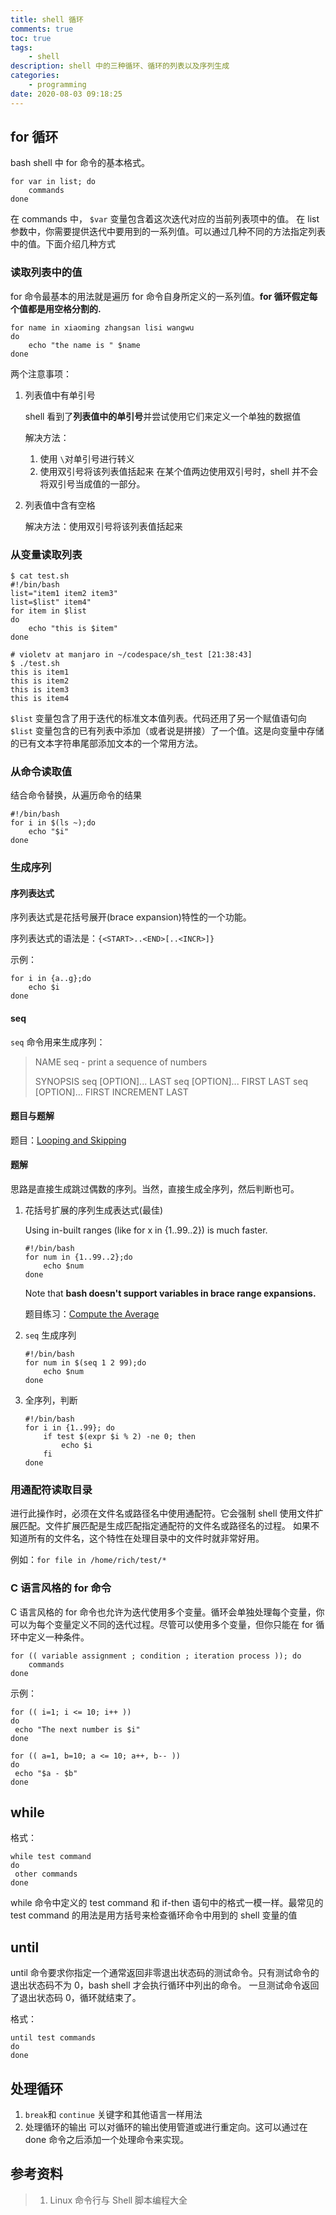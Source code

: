 ```yaml
---
title: shell 循环
comments: true
toc: true
tags:
    - shell
description: shell 中的三种循环、循环的列表以及序列生成
categories:
    - programming
date: 2020-08-03 09:18:25
---
```


## for 循环

bash shell 中 for 命令的基本格式。

```shell
for var in list; do
    commands
done
```

在 commands 中， `$var` 变量包含着这次迭代对应的当前列表项中的值。
在 list 参数中，你需要提供迭代中要用到的一系列值。可以通过几种不同的方法指定列表中的值。下面介绍几种方式

### 读取列表中的值

for 命令最基本的用法就是遍历 for 命令自身所定义的一系列值。**for 循环假定每个值都是用空格分割的.**

```shell
for name in xiaoming zhangsan lisi wangwu
do
    echo "the name is " $name
done
```

两个注意事项：

1. 列表值中有单引号

    shell 看到了**列表值中的单引号**并尝试使用它们来定义一个单独的数据值

    解决方法：

    1. 使用 `\`对单引号进行转义
    2. 使用双引号将该列表值括起来
       在某个值两边使用双引号时，shell 并不会将双引号当成值的一部分。

2. 列表值中含有空格

    解决方法：使用双引号将该列表值括起来

### 从变量读取列表

```shell
$ cat test.sh
#!/bin/bash
list="item1 item2 item3"
list=$list" item4"
for item in $list
do
    echo "this is $item"
done

# violetv at manjaro in ~/codespace/sh_test [21:38:43]
$ ./test.sh
this is item1
this is item2
this is item3
this is item4
```

`$list` 变量包含了用于迭代的标准文本值列表。代码还用了另一个赋值语句向 `$list` 变量包含的已有列表中添加（或者说是拼接）了一个值。这是向变量中存储的已有文本字符串尾部添加文本的一个常用方法。

### 从命令读取值

结合命令替换，从遍历命令的结果

```shell
#!/bin/bash
for i in $(ls ~);do
    echo "$i"
done
```

### 生成序列

#### 序列表达式

序列表达式是花括号展开(brace expansion)特性的一个功能。

序列表达式的语法是：`{<START>..<END>[..<INCR>]}`

示例：

```shell
for i in {a..g};do
    echo $i
done
```

#### seq

`seq` 命令用来生成序列：

> NAME
> seq - print a sequence of numbers
>
> SYNOPSIS
> seq [OPTION]... LAST
> seq [OPTION]... FIRST LAST
> seq [OPTION]... FIRST INCREMENT LAST

#### 题目与题解

题目：[Looping and Skipping](https://www.hackerrank.com/challenges/bash-tutorials---looping-and-skipping/problem?h_r=next-challenge&h_v=zen)

#### 题解

思路是直接生成跳过偶数的序列。当然，直接生成全序列，然后判断也可。

1. 花括号扩展的序列生成表达式(最佳)

    Using in-built ranges (like for x in {1..99..2}) is much faster.

    ```shell
    #!/bin/bash
    for num in {1..99..2};do
        echo $num
    done
    ```

    Note that **bash doesn't support variables in brace range expansions.**

    题目练习：[Compute the Average](https://www.hackerrank.com/challenges/bash-tutorials---compute-the-average/problem)

2. `seq` 生成序列

    ```shell
    #!/bin/bash
    for num in $(seq 1 2 99);do
        echo $num
    done
    ```

3. 全序列，判断

    ```shell
    #!/bin/bash
    for i in {1..99}; do
        if test $(expr $i % 2) -ne 0; then
            echo $i
        fi
    done
    ```

### 用通配符读取目录

进行此操作时，必须在文件名或路径名中使用通配符。它会强制 shell 使用文件扩展匹配。文件扩展匹配是生成匹配指定通配符的文件名或路径名的过程。
如果不知道所有的文件名，这个特性在处理目录中的文件时就非常好用。

例如：`for file in /home/rich/test/* `

### C 语言风格的 for 命令

C 语言风格的 for 命令也允许为迭代使用多个变量。循环会单独处理每个变量，你可以为每个变量定义不同的迭代过程。尽管可以使用多个变量，但你只能在 for 循环中定义一种条件。

```shell
for (( variable assignment ; condition ; iteration process )); do
    commands
done

```

示例：

```shell
for (( i=1; i <= 10; i++ ))
do
 echo "The next number is $i"
done

for (( a=1, b=10; a <= 10; a++, b-- ))
do
 echo "$a - $b"
done
```

## while

格式：

```shell
while test command
do
 other commands
done
```

while 命令中定义的 test command 和 if-then 语句中的格式一模一样。最常见的 test command 的用法是用方括号来检查循环命令中用到的 shell 变量的值

## until

until 命令要求你指定一个通常返回非零退出状态码的测试命令。只有测试命令的退出状态码不为 0，bash shell 才会执行循环中列出的命令。
一旦测试命令返回了退出状态码 0，循环就结束了。

格式：

```shell
until test commands
do
done
```

## 处理循环

1. `break`和 `continue` 关键字和其他语言一样用法
2. 处理循环的输出
   可以对循环的输出使用管道或进行重定向。这可以通过在 done 命令之后添加一个处理命令来实现。

## 参考资料

> 1. Linux 命令行与 Shell 脚本编程大全
